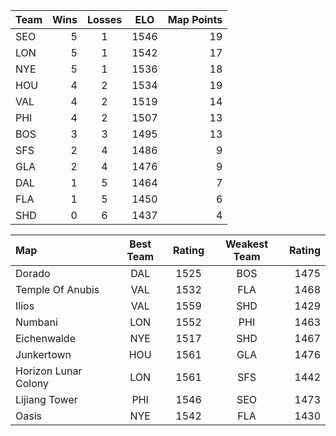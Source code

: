 Team|Wins|Losses|ELO|Map Points
:---|---:|:----:|:-:|--------:
SEO|5|1|1546|19
LON|5|1|1542|17
NYE|5|1|1536|18
HOU|4|2|1534|19
VAL|4|2|1519|14
PHI|4|2|1507|13
BOS|3|3|1495|13
SFS|2|4|1486|9
GLA|2|4|1476|9
DAL|1|5|1464|7
FLA|1|5|1450|6
SHD|0|6|1437|4

Map|Best Team|Rating|Weakest Team|Rating
:--|:-------:|:----:|:----------:|-----:
Dorado|DAL|1525|BOS|1475
Temple Of Anubis|VAL|1532|FLA|1468
Ilios|VAL|1559|SHD|1429
Numbani|LON|1552|PHI|1463
Eichenwalde|NYE|1517|SHD|1467
Junkertown|HOU|1561|GLA|1476
Horizon Lunar Colony|LON|1561|SFS|1442
Lijiang Tower|PHI|1546|SEO|1473
Oasis|NYE|1542|FLA|1430
